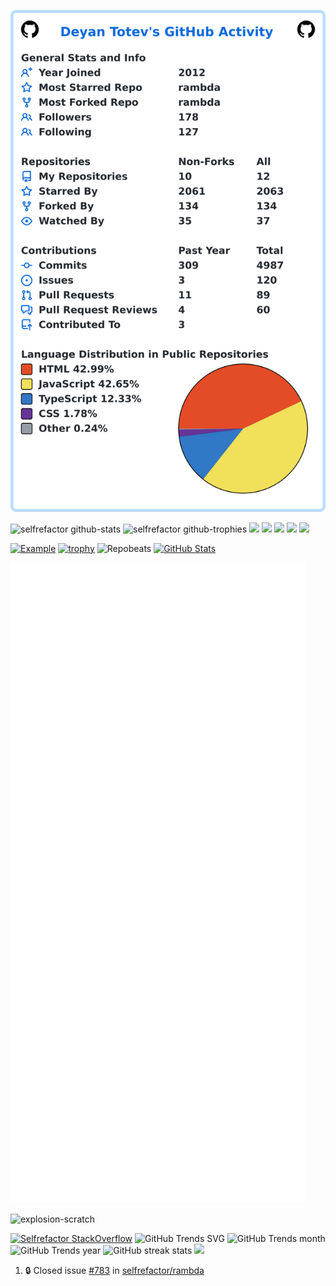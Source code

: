 <div align="left">


![My user statistics](images/userstats.svg)

<!-- https://github-profile-summary-cards.vercel.app/demo.html -->
![selfrefactor github-stats](https://stats.dooboo.io/api/github-stats-advanced?login=selfrefactor)
![selfrefactor github-trophies](https://stats.dooboo.io/api/github-trophies?login=selfrefactor)
![](http://github-profile-summary-cards.vercel.app/api/cards/profile-details?username=selfrefactor&theme=darcula)
![](http://github-profile-summary-cards.vercel.app/api/cards/productive-time?username=selfrefactor&theme=darcula&utcOffset=8) 
![](http://github-profile-summary-cards.vercel.app/api/cards/stats?username=selfrefactor&theme=darcula)
![](http://github-profile-summary-cards.vercel.app/api/cards/most-commit-language?username=selfrefactor&theme=darcula) 
![](http://github-profile-summary-cards.vercel.app/api/cards/repos-per-language?username=selfrefactor&theme=darcula) 


<!-- https://github.com/tuhinpal/readme-stats-github/blob/main/README.md -->
[![Example](https://github-stats-alpha.vercel.app/api?username=selfrefactor&cc=010&tc=fff&ic=fff&bc=010 "selfrefactor")](https://github-stats-alpha.vercel.app/api?username=selfrefactor "selfrefactor")
[![trophy](https://github-profile-trophy.vercel.app/?username=selfrefactor)](https://github.com/selfrefactor/github-profile-trophy)
![Repobeats](https://repobeats.axiom.co/api/embed/6f9f2aa57a6f1ed67156cea07e8cff86a94ef7b8.svg "Repobeats analytics image")
[![GitHub Stats](https://github-readme-stats.vercel.app/api?username=selfrefactor&show_icons=true&bg_color=30,e96443,904e95&title_color=fff&text_color=fff&icon_color=fff)](https://github.com/selfrefactor)

<p>
<img src="https://raw.githubusercontent.com/selfrefactor/selfrefactor/master/github-metrics.svg">
</p>
<p><img align="center" src="https://github-readme-streak-stats.herokuapp.com/?user=explosion-scratch&" alt="explosion-scratch" /></p>

[![Selfrefactor StackOverflow](https://stackoverflow-badge.herokuapp.com/api/StackOverflowBadge/967097)](https://stackoverflow.com/users/967097/dejan-toteff)
![GitHub Trends SVG](https://api.githubtrends.io/user/svg/selfrefactor/langs)
![GitHub Trends month](https://api.githubtrends.io/user/svg/selfrefactor/repos?time_range=one_month&theme=bright_lights)
![GitHub Trends year](https://api.githubtrends.io/user/svg/selfrefactor/repos?time_range=one_year&theme=bright_lights)
![GitHub streak stats](https://github-readme-streak-stats.herokuapp.com/?user=selfrefactor) 
[![](https://img.shields.io/badge/linkedin-%230077B5.svg?&style=for-the-badge&logo=linkedin&logoColor=white0e76a8)](https://www.linkedin.com/in/deyantotev/)


<!--START_SECTION:activity-->
1. 🔒 Closed issue [#783](https://github.com/selfrefactor/rambda/issues/783) in [selfrefactor/rambda](https://github.com/selfrefactor/rambda)
<!--END_SECTION:activity-->

  
</div>
